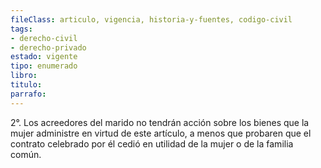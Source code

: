 ```yaml
---
fileClass: articulo, vigencia, historia-y-fuentes, codigo-civil
tags:
- derecho-civil
- derecho-privado
estado: vigente
tipo: enumerado
libro:
titulo:
parrafo:
---
```

2°. Los acreedores del marido no tendrán acción sobre los bienes que la mujer administre en virtud de este artículo, a menos que probaren que el contrato celebrado por él cedió en utilidad de la mujer o de la familia común.